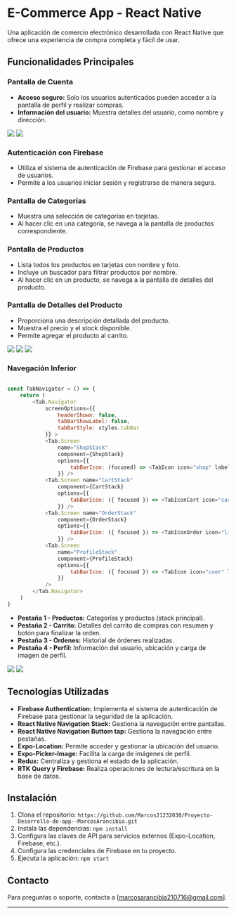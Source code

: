 # E-Commerce App - React Native

Una aplicación de comercio electrónico desarrollada con React Native que ofrece una experiencia de compra completa y fácil de usar.

## Funcionalidades Principales

### Pantalla de Cuenta

- **Acceso seguro:** Solo los usuarios autenticados pueden acceder a la pantalla de perfil y realizar compras.
- **Información del usuario:** Muestra detalles del usuario, como nombre y dirección.

<img src="./assets/Screen app/sign uo.png">
<img src="./assets/Screen app/login.png">

### Autenticación con Firebase

- Utiliza el sistema de autenticación de Firebase para gestionar el acceso de usuarios.
- Permite a los usuarios iniciar sesión y registrarse de manera segura.

### Pantalla de Categorías

- Muestra una selección de categorías en tarjetas.
- Al hacer clic en una categoría, se navega a la pantalla de productos correspondiente.

### Pantalla de Productos

- Lista todos los productos en tarjetas con nombre y foto.
- Incluye un buscador para filtrar productos por nombre.
- Al hacer clic en un producto, se navega a la pantalla de detalles del producto.

### Pantalla de Detalles del Producto

- Proporciona una descripción detallada del producto.
- Muestra el precio y el stock disponible.
- Permite agregar el producto al carrito.

<img src="./assets/Categorias.png" >
<img src="./assets/Detail.png" >
<img src="./assets/Detalle.png" >

### Navegación Inferior

```javascript

const TabNavigator = () => {
    return (
        <Tab.Navigator
            screenOptions={{
                headerShown: false,
                tabBarShowLabel: false,
                tabBarStyle: styles.tabBar
            }} >
            <Tab.Screen
                name="ShopStack"
                component={ShopStack}
                options={{
                    tabBarIcon: (focused) => <TabIcon icon="shop" label="Productos" focused={focused} />
                }} />
            <Tab.Screen name="CartStack"
                component={CartStack}
                options={{
                    tabBarIcon: ({ focused }) => <TabIconCart icon="cart" label="Carrito" focused={focused} />
                }} />
            <Tab.Screen name="OrderStack"
                component={OrderStack}
                options={{
                    tabBarIcon: ({ focused }) => <TabIconOrder icon="list" label="Ordenes" focused={focused} />
                }} />
            <Tab.Screen
                name="ProfileStack"
                component={ProfileStack}
                options={{
                    tabBarIcon: ({ focused }) => <TabIcon icon="user" label="Perfil" focused={focused} />
                }}
            />
        </Tab.Navigator>
    )
}

```
- **Pestaña 1 - Productos:** Categorías y productos (stack principal).
- **Pestaña 2 - Carrito:** Detalles del carrito de compras con resumen y botón para finalizar la orden.
- **Pestaña 3 - Órdenes:** Historial de órdenes realizadas.
- **Pestaña 4 - Perfil:** Información del usuario, ubicación y carga de imagen de perfil.

<img src="./assets/carrito.png" >
<img src="./assets/ordenes.png" >

## Tecnologías Utilizadas

- **Firebase Authentication:** Implementa el sistema de autenticación de Firebase para gestionar la seguridad de la aplicación.
- **React Native Navigation Stack:** Gestiona la navegación entre pantallas.
- **React Native Navigation Buttom tap:** Gestiona la navegación entre pestañas.
- **Expo-Location:** Permite acceder y gestionar la ubicación del usuario.
- **Expo-Picker-Image:** Facilita la carga de imágenes de perfil.
- **Redux:** Centraliza y gestiona el estado de la aplicación.
- **RTK Query y Firebase:** Realiza operaciones de lectura/escritura en la base de datos.

## Instalación

1. Clona el repositorio: `https://github.com/Marcos21232030/Proyecto-Desarrollo-de-app--MarcosArancibia.git`
2. Instala las dependencias: `npm install`
3. Configura las claves de API para servicios externos (Expo-Location, Firebase, etc.).
4. Configura las credenciales de Firebase en tu proyecto.
5. Ejecuta la aplicación: `npm start`


## Contacto

Para preguntas o soporte, contacta a [marcosarancibia210716@gmail.com].

---